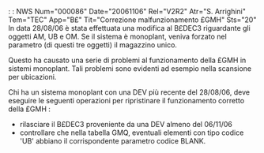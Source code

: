  :  : NWS Num="000086" Date="20061106" Rel="V2R2" Atr="S. Arrighini" Tem="TEC" App="B£" Tit="Correzione malfunzionamento £GMH" Sts="20"
In data 28/08/06 è stata effettuata una modifica al B£DEC3 riguardante gli oggetti AM, UB e OM.
Se il sistema è monoplant, veniva forzato nel parametro (di questi tre oggetti) il magazzino unico.

Questo ha causato una serie di problemi al funzionamento della £GMH in sistemi monoplant. Tali problemi sono evidenti ad esempio nella scansione per ubicazioni.

Chi ha un sistema monoplant con una DEV più recente del 28/08/06, deve eseguire le seguenti operazioni per ripristinare il funzionamento corretto della £GMH : 
- rilasciare il B£DEC3 proveniente da una DEV almeno del 06/11/06
- controllare che nella tabella GMQ, eventuali elementi con tipo codice 'UB' abbiano il
corrispondente parametro codice BLANK.
